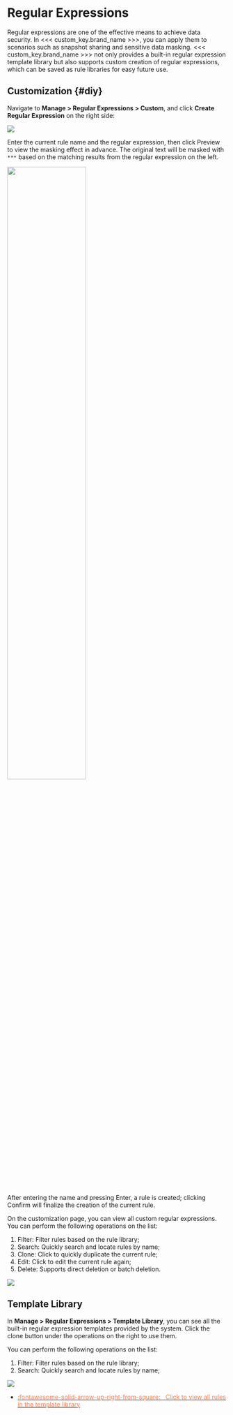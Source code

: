 # Regular Expressions

Regular expressions are one of the effective means to achieve data security. In <<< custom_key.brand_name >>>, you can apply them to scenarios such as snapshot sharing and sensitive data masking. <<< custom_key.brand_name >>> not only provides a built-in regular expression template library but also supports custom creation of regular expressions, which can be saved as rule libraries for easy future use.

## Customization {#diy}

Navigate to **Manage > Regular Expressions > Custom**, and click **Create Regular Expression** on the right side:

![](img/regrex.png)

Enter the current rule name and the regular expression, then click Preview to view the masking effect in advance. The original text will be masked with `***` based on the matching results from the regular expression on the left.

<img src="../img/regrex-3.png" width="60%" >

After entering the name and pressing Enter, a rule is created; clicking Confirm will finalize the creation of the current rule.

On the customization page, you can view all custom regular expressions. You can perform the following operations on the list:

1. Filter: Filter rules based on the rule library;
2. Search: Quickly search and locate rules by name;
3. Clone: Click to quickly duplicate the current rule;
4. Edit: Click to edit the current rule again;
5. Delete: Supports direct deletion or batch deletion.

![](img/regrex-1.png)

## Template Library

In **Manage > Regular Expressions > Template Library**, you can see all the built-in regular expression templates provided by the system. Click the clone button under the operations on the right to use them.

You can perform the following operations on the list:

1. Filter: Filter rules based on the rule library;
2. Search: Quickly search and locate rules by name;

![](img/regrex-2.png)

<div class="grid cards" markdown>

- [<font color="coral"> :fontawesome-solid-arrow-up-right-from-square: &nbsp; Click to view all rules in the template library</font>](./regex-template.md)


</div>